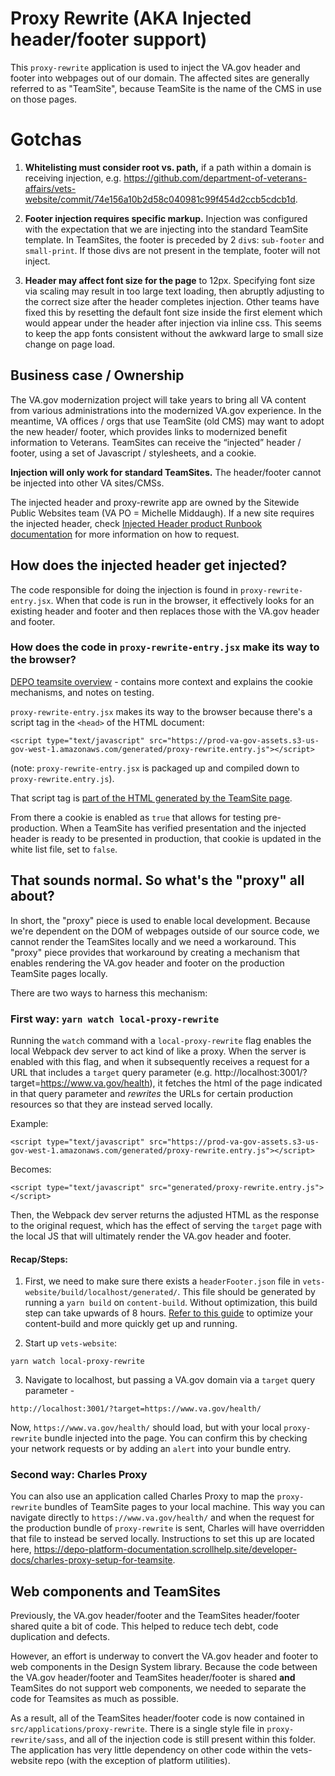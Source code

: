# Proxy Rewrite (AKA Injected header/footer support)
This `proxy-rewrite` application is used to inject the VA.gov header and footer into webpages out of our domain. The affected sites are generally referred to as "TeamSite", because TeamSite is the name of the CMS in use on those pages.

# Gotchas
1. **Whitelisting must consider root vs. path,** if a path within a domain is receiving injection, e.g. https://github.com/department-of-veterans-affairs/vets-website/commit/74e156a10b2d58c040981c99f454d2ccb5cdcb1d.

2. **Footer injection requires specific markup.** Injection was configured with the expectation that we are injecting into the standard TeamSite template. In TeamSites, the footer is preceded by 2 `div`s: `sub-footer` and `small-print`. If those divs are not present in the template, footer will not inject.

3. **Header may affect font size for the page** to 12px. Specifying font size via scaling may result in too large text loading, then abruptly adjusting to the correct size after the header completes injection.  Other teams have fixed this by resetting the default font size inside the first element which would appear under the header after injection via inline css. This seems to keep the app fonts consistent without the awkward large to small size change on page load.

## Business case / Ownership
The VA.gov modernization project will take years to bring all VA content from various administrations into the modernized VA.gov experience. In the meantime, VA offices / orgs that use TeamSite (old CMS) may want to adopt the new header/ footer, which provides links to modernized benefit information to Veterans. TeamSites can receive the “injected” header / footer, using a set of Javascript / stylesheets, and a cookie.

**Injection will only work for standard TeamSites.** The header/footer cannot be injected into other VA sites/CMSs.

The injected header and proxy-rewrite app are owned by the Sitewide Public Websites team (VA PO = Michelle Middaugh). If a new site requires the injected header, check [Injected Header product Runbook documentation](https://github.com/department-of-veterans-affairs/va.gov-team/blob/master/products/header-footer/injected-header/README.md#runbook-adding-injected-header-to-new-teamsite) for more information on how to request.  

## How does the injected header get injected?
The code responsible for doing the injection is found in `proxy-rewrite-entry.jsx`. When that code is run in the browser, it effectively looks for an existing header and footer and then replaces those with the VA.gov header and footer.

### How does the code in `proxy-rewrite-entry.jsx` make its way to the browser?
[DEPO teamsite overview](https://depo-platform-documentation.scrollhelp.site/developer-docs/teamsite-overview) - contains more context and explains the cookie mechanisms, and notes on testing. 

`proxy-rewrite-entry.jsx` makes its way to the browser because there's a script tag in the `<head>` of the HTML document:
```
<script type="text/javascript" src="https://prod-va-gov-assets.s3-us-gov-west-1.amazonaws.com/generated/proxy-rewrite.entry.js"></script>
```
(note: `proxy-rewrite-entry.jsx` is packaged up and compiled down to `proxy-rewrite.entry.js`).

That script tag is [part of the HTML generated by the TeamSite page](https://depo-platform-documentation.scrollhelp.site/developer-docs/teamsite-overview#TeamSiteoverview-ScriptsandTeamSiteAdministration).

From there a cookie is enabled as `true` that allows for testing pre-production. When a TeamSite has verified presentation and the injected header is ready to be presented in production, that cookie is updated in the white list file, set to `false`.

## That sounds normal. So what's the "proxy" all about?
In short, the "proxy" piece is used to enable local development. Because we're dependent on the DOM of webpages outside of our source code, we cannot render the TeamSites locally and we need a workaround. This "proxy" piece provides that workaround by creating a mechanism that enables rendering the VA.gov header and footer on the production TeamSite pages locally.

There are two ways to harness this mechanism:

### First way: `yarn watch local-proxy-rewrite`

Running the `watch` command with a `local-proxy-rewrite` flag enables the local Webpack dev server to act kind of like a proxy. When the server is enabled with this flag, and when it subsequently receives a request for a URL that includes a `target` query parameter (e.g. http://localhost:3001/?target=https://www.va.gov/health), it fetches the html of the page indicated in that query parameter and *rewrites* the URLs for certain production resources so that they are instead served locally.

Example:
```
<script type="text/javascript" src="https://prod-va-gov-assets.s3-us-gov-west-1.amazonaws.com/generated/proxy-rewrite.entry.js"></script>
```
Becomes:
```
<script type="text/javascript" src="generated/proxy-rewrite.entry.js"></script>
```

Then, the Webpack dev server returns the adjusted HTML as the response to the original request, which has the effect of serving the `target` page with the local JS that will ultimately render the VA.gov header and footer.


#### Recap/Steps:
1. First, we need to make sure there exists a `headerFooter.json` file in `vets-website/build/localhost/generated/`. This file should be generated by running a `yarn build` on `content-build`. Without optimization, this build step can take upwards of 8 hours. [Refer to this guide](https://github.com/department-of-veterans-affairs/content-build?tab=readme-ov-file#optimizing-build-time) to optimize your content-build and more quickly get up and running.

2. Start up `vets-website`:

```
yarn watch local-proxy-rewrite
```

3. Navigate to localhost, but passing a VA.gov domain via a `target` query parameter -

```
http://localhost:3001/?target=https://www.va.gov/health/
```

Now, `https://www.va.gov/health/` should load, but with your local `proxy-rewrite` bundle injected into the page. You can confirm this by checking your network requests or by adding an `alert` into your bundle entry.

### Second way: Charles Proxy
You can also use an application called Charles Proxy to map the `proxy-rewrite` bundles of TeamSite pages to your local machine. This way you can navigate directly to `https://www.va.gov/health/` and when the request for the production bundle of `proxy-rewrite` is sent, Charles will have overridden that file to instead be served locally. Instructions to set this up are located here, https://depo-platform-documentation.scrollhelp.site/developer-docs/charles-proxy-setup-for-teamsite.

## Web components and TeamSites
Previously, the VA.gov header/footer and the TeamSites header/footer shared quite a bit of code. This helped to reduce tech debt, code duplication and defects.

However, an effort is underway to convert the VA.gov header and footer to web components in the Design System library. Because the code between the VA.gov header/footer and TeamSites header/footer is shared **and** TeamSites do not support web components, we needed to separate the code for Teamsites as much as possible.

As a result, all of the TeamSites header/footer code is now contained in `src/applications/proxy-rewrite`. There is a single style file in `proxy-rewrite/sass`, and all of the injection code is still present within this folder. The application has very little dependency on other code within the vets-website repo (with the exception of platform utilities).